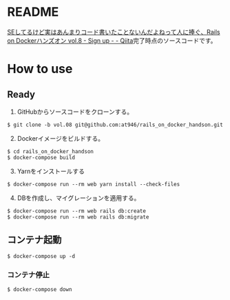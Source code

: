 # README
[SEしてるけど実はあんまりコード書いたことないんだよねって人に捧ぐ、Rails on Dockerハンズオン vol.8 - Sign up - - Qiita](https://qiita.com/at-946/items/e38d94b1f7236e8ed0fe)完了時点のソースコードです。

# How to use
## Ready
1. GitHubからソースコードをクローンする。

```
$ git clone -b vol.08 git@github.com:at946/rails_on_docker_handson.git
```

2. Dockerイメージをビルドする。

```
$ cd rails_on_docker_handson
$ docker-compose build
```

3. Yarnをインストールする

```
$ docker-compose run --rm web yarn install --check-files
```

4. DBを作成し、マイグレーションを適用する。

```
$ docker-compose run --rm web rails db:create
$ docker-compose run --rm web rails db:migrate
```

## コンテナ起動
```
$ docker-compose up -d
```

### コンテナ停止
```
$ docker-compose down
```
